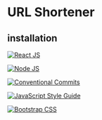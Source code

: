 # URL Shortener
## installation
[![React JS](https://img.shields.io/badge/React-20232A?style=for-the-badge&logo=react&logoColor=61DAFB)](https://zh-hant.reactjs.org/)

[![Node JS](	https://img.shields.io/badge/Node.js-43853D?style=for-the-badge&logo=node.js&logoColor=white)](https://nodejs.org/en/)

[![Conventional Commits](https://img.shields.io/badge/Conventional%20Commits-1.0.0-%23FE5196?logo=conventionalcommits&logoColor=white)](https://conventionalcommits.org)

[![JavaScript Style Guide](https://img.shields.io/badge/code_style-standard-brightgreen.svg)](https://standardjs.com)

[![Bootstrap CSS](https://img.shields.io/badge/Bootstrap-563D7C?style=for-the-badge&logo=bootstrap&logoColor=white)](https://getbootstrap.com/)